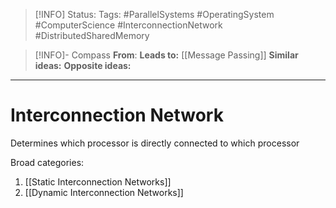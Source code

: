 > [!INFO]
> Status:
> Tags: #ParallelSystems #OperatingSystem #ComputerScience #InterconnectionNetwork #DistributedSharedMemory

> [!INFO]- Compass
> **From**: 
> **Leads to:** [[Message Passing]]
> **Similar ideas:** 
> **Opposite ideas:** 

----
# Interconnection Network
Determines which processor is directly connected to which processor

Broad categories:
1. [[Static Interconnection Networks]]
2. [[Dynamic Interconnection Networks]]